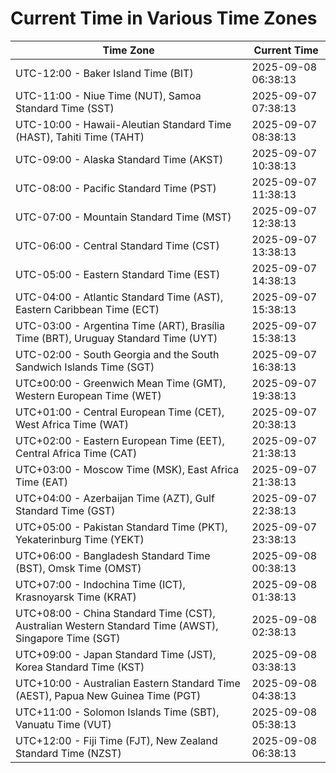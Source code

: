 # Current Time in Various Time Zones

| Time Zone | Current Time |
|-----------|--------------|
| UTC-12:00 - Baker Island Time (BIT) | 2025-09-08 06:38:13 |
| UTC-11:00 - Niue Time (NUT), Samoa Standard Time (SST) | 2025-09-07 07:38:13 |
| UTC-10:00 - Hawaii-Aleutian Standard Time (HAST), Tahiti Time (TAHT) | 2025-09-07 08:38:13 |
| UTC-09:00 - Alaska Standard Time (AKST) | 2025-09-07 10:38:13 |
| UTC-08:00 - Pacific Standard Time (PST) | 2025-09-07 11:38:13 |
| UTC-07:00 - Mountain Standard Time (MST) | 2025-09-07 12:38:13 |
| UTC-06:00 - Central Standard Time (CST) | 2025-09-07 13:38:13 |
| UTC-05:00 - Eastern Standard Time (EST) | 2025-09-07 14:38:13 |
| UTC-04:00 - Atlantic Standard Time (AST), Eastern Caribbean Time (ECT) | 2025-09-07 15:38:13 |
| UTC-03:00 - Argentina Time (ART), Brasília Time (BRT), Uruguay Standard Time (UYT) | 2025-09-07 15:38:13 |
| UTC-02:00 - South Georgia and the South Sandwich Islands Time (SGT) | 2025-09-07 16:38:13 |
| UTC±00:00 - Greenwich Mean Time (GMT), Western European Time (WET) | 2025-09-07 19:38:13 |
| UTC+01:00 - Central European Time (CET), West Africa Time (WAT) | 2025-09-07 20:38:13 |
| UTC+02:00 - Eastern European Time (EET), Central Africa Time (CAT) | 2025-09-07 21:38:13 |
| UTC+03:00 - Moscow Time (MSK), East Africa Time (EAT) | 2025-09-07 21:38:13 |
| UTC+04:00 - Azerbaijan Time (AZT), Gulf Standard Time (GST) | 2025-09-07 22:38:13 |
| UTC+05:00 - Pakistan Standard Time (PKT), Yekaterinburg Time (YEKT) | 2025-09-07 23:38:13 |
| UTC+06:00 - Bangladesh Standard Time (BST), Omsk Time (OMST) | 2025-09-08 00:38:13 |
| UTC+07:00 - Indochina Time (ICT), Krasnoyarsk Time (KRAT) | 2025-09-08 01:38:13 |
| UTC+08:00 - China Standard Time (CST), Australian Western Standard Time (AWST), Singapore Time (SGT) | 2025-09-08 02:38:13 |
| UTC+09:00 - Japan Standard Time (JST), Korea Standard Time (KST) | 2025-09-08 03:38:13 |
| UTC+10:00 - Australian Eastern Standard Time (AEST), Papua New Guinea Time (PGT) | 2025-09-08 04:38:13 |
| UTC+11:00 - Solomon Islands Time (SBT), Vanuatu Time (VUT) | 2025-09-08 05:38:13 |
| UTC+12:00 - Fiji Time (FJT), New Zealand Standard Time (NZST) | 2025-09-08 06:38:13 |
